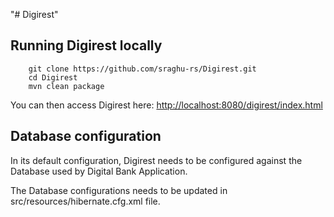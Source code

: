 "# Digirest" 

## Running Digirest locally
```
	git clone https://github.com/sraghu-rs/Digirest.git
	cd Digirest
	mvn clean package    
```


You can then access Digirest here: [http://localhost:8080/digirest/index.html](http://localhost:8080/)


## Database configuration

In its default configuration, Digirest needs to be configured against 
the Database used by Digital Bank Application.

The Database configurations needs to be updated in src/resources/hibernate.cfg.xml file.

